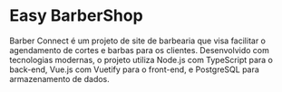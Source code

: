 # Easy BarberShop 
Barber Connect é um projeto de site de barbearia que visa facilitar o agendamento de cortes e barbas para os clientes. Desenvolvido com tecnologias modernas, o projeto utiliza Node.js com TypeScript para o back-end, Vue.js com Vuetify para o front-end, e PostgreSQL para armazenamento de dados.
